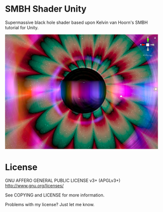 # SMBH Shader Unity
Supermassive black hole shader based upon Kelvin van Hoorn's SMBH tutorial for Unity.

![img](screen.jpg)

# License
GNU AFFERO GENERAL PUBLIC LICENSE v3+ (APGLv3+) <http://www.gnu.org/licenses/>

See COPYING and LICENSE for more information.

Problems with my license? Just let me know.
